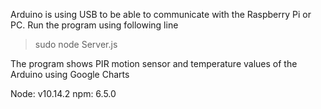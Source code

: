 Arduino is using USB to be able to communicate with the Raspberry Pi or PC. Run the program using following line

> sudo node Server.js


The program shows PIR motion sensor and temperature values of the Arduino using Google Charts

Node: v10.14.2
npm: 6.5.0

